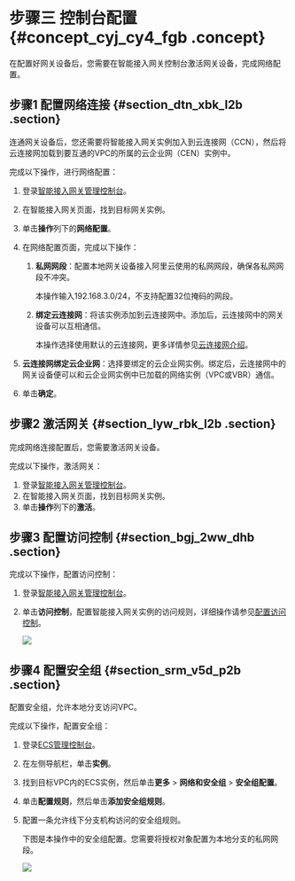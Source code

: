 # 步骤三 控制台配置 {#concept_cyj_cy4_fgb .concept}

在配置好网关设备后，您需要在智能接入网关控制台激活网关设备，完成网络配置。

## 步骤1 配置网络连接 {#section_dtn_xbk_l2b .section}

连通网关设备后，您还需要将智能接入网关实例加入到云连接网（CCN），然后将云连接网加载到要互通的VPC的所属的云企业网（CEN）实例中。

完成以下操作，进行网络配置：

1.  登录[智能接入网关管理控制台](https://smartag.console.aliyun.com/)。
2.  在智能接入网关页面，找到目标网关实例。
3.  单击**操作**列下的**网络配置**。
4.  在网络配置页面，完成以下操作：
    1.  **私网网段**：配置本地网关设备接入阿里云使用的私网网段，确保各私网网段不冲突。

        本操作输入192.168.3.0/24，不支持配置32位掩码的网段。

    2.  **绑定云连接网**：将该实例添加到云连接网中。添加后，云连接网中的网关设备可以互相通信。

        本操作选择使用默认的云连接网，更多详情参见[云连接网介绍](../intl.zh-CN/控制台配置指南/云连接网/云连接网介绍.md#)。

5.  **云连接网绑定云企业网**：选择要绑定的云企业网实例。绑定后，云连接网中的网关设备便可以和云企业网实例中已加载的网络实例（VPC或VBR）通信。
6.  单击**确定**。

## 步骤2 激活网关 {#section_lyw_rbk_l2b .section}

完成网络连接配置后，您需要激活网关设备。

完成以下操作，激活网关：

1.  登录[智能接入网关管理控制台](https://smartag.console.aliyun.com/)。
2.  在智能接入网关页面，找到目标网关实例。
3.  单击**操作**列下的**激活**。

## 步骤3 配置访问控制 {#section_bgj_2ww_dhb .section}

完成以下操作，配置访问控制：

1.  登录[智能接入网关管理控制台](https://smartag.console.aliyun.com/)。
2.  单击**访问控制**，配置智能接入网关实例的访问规则，详细操作请参见[配置访问控制](../intl.zh-CN/控制台配置指南/访问控制/配置访问控制.md#)。

    ![](http://static-aliyun-doc.oss-cn-hangzhou.aliyuncs.com/assets/img/23988/155921665241205_zh-CN.png)


## 步骤4 配置安全组 {#section_srm_v5d_p2b .section}

配置安全组，允许本地分支访问VPC。

完成以下操作，配置安全组：

1.  登录[ECS管理控制台](https://ecs.console.aliyun.com)。
2.  在左侧导航栏，单击**实例**。
3.  找到目标VPC内的ECS实例，然后单击**更多** \> **网络和安全组** \> **安全组配置**。
4.  单击**配置规则**，然后单击**添加安全组规则**。
5.  配置一条允许线下分支机构访问的安全组规则。

    下图是本操作中的安全组配置。您需要将授权对象配置为本地分支的私网网段。

    ![](http://static-aliyun-doc.oss-cn-hangzhou.aliyuncs.com/assets/img/23710/155921665213853_zh-CN.png)


